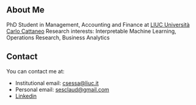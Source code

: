 ## About Me
PhD Student in Management, Accounting and Finance at [LIUC Università Carlo Cattaneo](https://www.liuc.it/)
Research interests: Interpretable Machine Learning, Operations Research, Business Analytics


## Contact
You can contact me at:
* Institutional email: [csessa@liuc.it](mailto:csessa@liuc.it)
* Personal email: [sesclaud@gmail.com](mailto:sesclaud@gmail.com)
* [Linkedin](https://www.linkedin.com/in/claudiasessa/)
